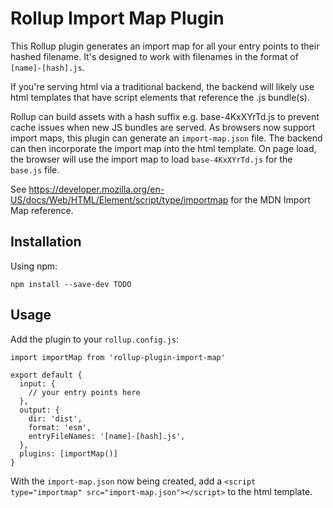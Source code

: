 # Rollup Import Map Plugin

This Rollup plugin generates an import map for all your entry points to their hashed filename. It's designed to work with filenames in the format of `[name]-[hash].js`.

If you're serving html via a traditional backend, the backend will likely use html templates that have script elements that reference the .js bundle(s).

Rollup can build assets with a hash suffix e.g. base-4KxXYrTd.js to prevent cache issues when new JS bundles are served. As browsers now support import maps,
this plugin can generate an `import-map.json` file. The backend can then incorporate the import map into the html template. On page load, the browser will
use the import map to load `base-4KxXYrTd.js` for the `base.js` file.

See https://developer.mozilla.org/en-US/docs/Web/HTML/Element/script/type/importmap for the MDN Import Map reference.


## Installation

Using npm:

`npm install --save-dev TODO`

## Usage

Add the plugin to your `rollup.config.js`:

```
import importMap from 'rollup-plugin-import-map'

export default {
  input: {
    // your entry points here
  },
  output: {
    dir: 'dist',
    format: 'esm',
    entryFileNames: '[name]-[hash].js',
  },
  plugins: [importMap()]
}
```

With the `import-map.json` now being created, add a `<script type="importmap" src="import-map.json"></script>` to the html template.

